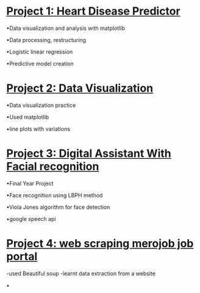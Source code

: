 # [Project 1: Heart Disease Predictor](https://github.com/DolrajRijal/Python-Projects/blob/6cc2cbcbc7874904bc45661edd2e2e95ac3e2a0d/Heart_Disease_Predictor.ipynb)
 
•Data visualization and analysis with matplotlib
 
•Data processing, restructuring
 
•Logistic linear regression 
 
•Predictive model creation

# [Project 2: Data Visualization](https://github.com/DolrajRijal/helloworld/blob/544246bad5aa7d9626310a266409cba6be1694cb/Data_Visualization2.ipynb)

•Data visualization practice

•Used matplotlib

•line plots with variations

# [Project 3: Digital Assistant With Facial recognition](https://github.com/Dolraj/Artificial_assistant)

•Final Year Project

•Face recognition using LBPH method

•Viola Jones algorithm for face detection

•google speech api



# [Project 4: web scraping merojob job portal](https://github.com/DolrajRijal/Python-Projects/blob/main/Mero_job_scraping7.ipynb)
-used Beautiful soup 
-learnt data extraction from a website

•
